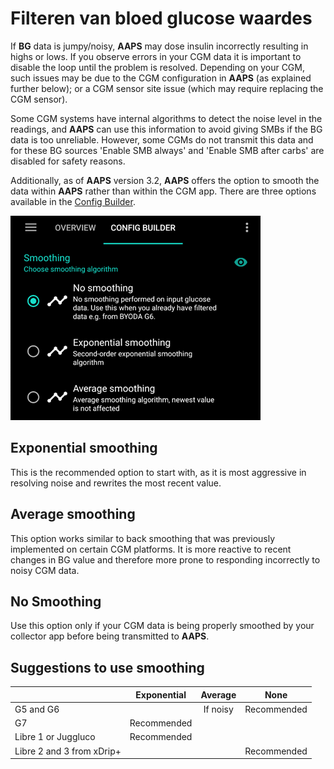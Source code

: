 # Filteren van bloed glucose waardes

If **BG** data is jumpy/noisy, **AAPS** may dose insulin incorrectly resulting in highs or lows. If you observe errors in your CGM data it is important to disable the loop until the problem is resolved. Depending on your CGM, such issues may be due to the CGM configuration in **AAPS** (as explained further below); or a CGM sensor site issue (which may require replacing the CGM sensor).

Some CGM systems have internal algorithms to detect the noise level in the readings, and **AAPS** can use this information to avoid giving SMBs if the BG data is too unreliable. However, some CGMs do not transmit this data and for these BG sources 'Enable SMB always' and 'Enable SMB after carbs' are disabled for safety reasons.

Additionally, as of **AAPS** version 3.2, **AAPS** offers the option to smooth the data within **AAPS** rather than within the CGM app. There are three options available in the [Config Builder](../SettingUpAaps/ConfigBuilder.md).

![Smoothing](../images/ConfBuild_Smoothing.png)

## Exponential smoothing

This is the recommended option to start with, as it is most aggressive in resolving noise and rewrites the most recent value.

## Average smoothing

This option works similar to back smoothing that was previously implemented on certain CGM platforms. It is more reactive to recent changes in BG value and therefore more prone to responding incorrectly to noisy CGM data.

## No Smoothing

Use this option only if your CGM data is being properly smoothed by your collector app before being transmitted to **AAPS**.

## Suggestions to use smoothing

|                           | Exponential |  Average |     None    |
| ------------------------- | :---------: | :------: | :---------: |
| G5 and G6                 |             | If noisy | Recommended |
| G7                        | Recommended |          |             |
| Libre 1 or Juggluco       | Recommended |          |             |
| Libre 2 and 3 from xDrip+ |             |          | Recommended |

